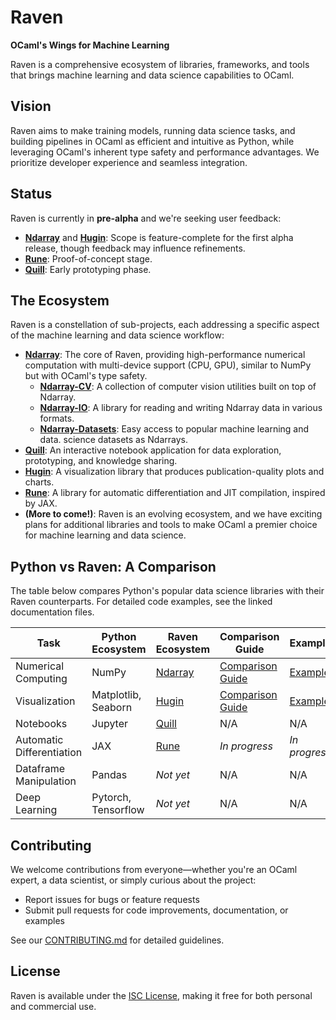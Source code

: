 # Raven

**OCaml's Wings for Machine Learning**

Raven is a comprehensive ecosystem of libraries, frameworks, and tools that brings machine learning and data science capabilities to OCaml.

## Vision

Raven aims to make training models, running data science tasks, and building pipelines in OCaml as efficient and intuitive as Python, while leveraging OCaml's inherent type safety and performance advantages. We prioritize developer experience and seamless integration.

## Status

Raven is currently in **pre-alpha** and we're seeking user feedback:

- **[Ndarray](ndarray/)** and **[Hugin](hugin/)**: Scope is feature-complete for the first alpha release, though feedback may influence refinements.
- **[Rune](rune/)**: Proof-of-concept stage.
- **[Quill](quill/)**: Early prototyping phase.

## The Ecosystem

Raven is a constellation of sub-projects, each addressing a specific aspect of the machine learning and data science workflow:

- **[Ndarray](ndarray/)**: The core of Raven, providing high-performance numerical computation with multi-device support (CPU, GPU), similar to NumPy but with OCaml's type safety.
  - **[Ndarray-CV](ndarray-cv/)**: A collection of computer vision utilities built on top of Ndarray.
  - **[Ndarray-IO](ndarray-io/)**: A library for reading and writing Ndarray data in various formats.
  - **[Ndarray-Datasets](ndarray-datasets/)**: Easy access to popular machine learning and data.
science datasets as Ndarrays.
- **[Quill](quill/)**: An interactive notebook application for data exploration, prototyping, and knowledge sharing.
- **[Hugin](hugin/)**: A visualization library that produces publication-quality plots and charts.
- **[Rune](rune/)**: A library for automatic differentiation and JIT compilation, inspired by JAX.
- **(More to come!)**: Raven is an evolving ecosystem, and we have exciting plans for additional libraries and tools to make OCaml a premier choice for machine learning and data science.

## Python vs Raven: A Comparison

The table below compares Python's popular data science libraries with their Raven counterparts. For detailed code examples, see the linked documentation files.

| Task                      | Python Ecosystem    | Raven Ecosystem     | Comparison Guide                                   | Examples                     |
| ------------------------- | ------------------- | ------------------- | -------------------------------------------------- | ---------------------------- |
| Numerical Computing       | NumPy               | [Ndarray](ndarray/) | [Comparison Guide](docs/compare_python_ndarray.md) | [Examples](ndarray/example/) |
| Visualization             | Matplotlib, Seaborn | [Hugin](hugin/)     | [Comparison Guide](docs/compare_python_hugin.md)   | [Examples](hugin/example/)   |
| Notebooks                 | Jupyter             | [Quill](quill/)     | N/A                                                | N/A                          |
| Automatic Differentiation | JAX                 | [Rune](rune/)       | *In progress*                                      | *In progress*                |
| Dataframe Manipulation    | Pandas              | *Not yet*           | N/A                                                | N/A                          |
| Deep Learning             | Pytorch, Tensorflow | *Not yet*           | N/A                                                | N/A                          |

## Contributing

We welcome contributions from everyone—whether you're an OCaml expert, a data scientist, or simply curious about the project:

- Report issues for bugs or feature requests
- Submit pull requests for code improvements, documentation, or examples

See our [CONTRIBUTING.md](CONTRIBUTING.md) for detailed guidelines.

## License

Raven is available under the [ISC License](LICENSE), making it free for both personal and commercial use.
